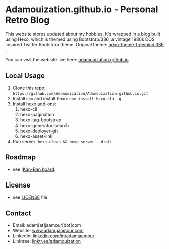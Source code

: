 Adamouization.github.io - Personal Retro Blog
=======================

This website stores updated about my hobbies. It's wrapped in a blog built using Hexo, which is themed using Bootstrap/386, a vintage 1980s DOS inspired Twitter Bootstrap theme. Original theme: [hexo-theme-freemind.386 ](https://github.com/blackshow/hexo-theme-freemind.386).

You can visit the website live here: [adamouization.github.io](https://adamouization.github.io/).

## Local Usage

1. Clone this repo: `https://github.com/Adamouization/Adamouization.github.io.git`
2. Install `npm` and install hexo: `npm install hexo-cli -g`
3. Install hexo add-ons:
   1. hexo-cli
   2. hexo-pagination
   3. hexo-tag-bootstrap
   4. hexo-generator-search
   5. hexo-deployer-git
   6. hexo-asset-link
4. Run server: `hexo clean && hexo server --draft`

## Roadmap
* see :[Kan-Ban board](https://github.com/users/Adamouization/projects/3).

## License 
* see [LICENSE](https://github.com/Adamouization/Adamouization.github.io/blob/master/LICENSE) file.

## Contact
* Email: adam[at]jaamour[dot]com
* Website: www.adam.jaamour.com
* LinkedIn: [linkedin.com/in/adamjaamour](https://www.linkedin.com/in/adamjaamour/)
* Linktree: [linktr.ee/adamouization](https://linktr.ee/adamouization)
